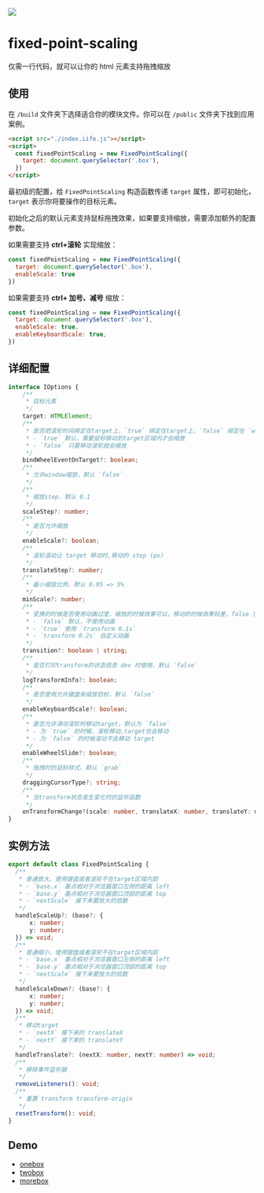 ![](http://qiniu1.lxfriday.xyz/feoffer/1675842548910_0e2e5a19-190c-487f-a1b9-f485b9d6c14d.png)

# fixed-point-scaling

仅需一行代码，就可以让你的 html 元素支持拖拽缩放

## 使用

在 `/build` 文件夹下选择适合你的模块文件。你可以在 `/public` 文件夹下找到应用案例。

```html
<script src="./index.iife.js"></script>
<script>
  const fixedPointScaling = new FixedPointScaling({
    target: document.querySelector('.box'),
  })
</script>
```

最初级的配置，给 `FixedPointScaling` 构造函数传递 `target` 属性，即可初始化，`target` 表示你将要操作的目标元素。

初始化之后的默认元素支持鼠标拖拽效果，如果要支持缩放，需要添加额外的配置参数。

如果需要支持 **ctrl+滚轮** 实现缩放：

```js
const fixedPointScaling = new FixedPointScaling({
  target: document.querySelector('.box'),
  enableScale: true
})
```

如果需要支持 **ctrl+ 加号、减号** 缩放：

```js
const fixedPointScaling = new FixedPointScaling({
  target: document.querySelector('.box'),
  enableScale: true,
  enableKeyboardScale: true,
})
```

## 详细配置

```ts
interface IOptions {
    /**
     * 目标元素
     */
    target: HTMLElement;
    /**
     * 是否把滚轮时间绑定在target上，`true` 绑定在target上，`false` 绑定在 `window` 上
     * - `true` 默认，需要鼠标移动到target区域内才会缩放
     * - `false` 只要移动滚轮就会缩放
     */
    bindWheelEventOnTarget?: boolean;
    /**
     * 允许window缩放，默认 `false`
     */
    /**
     * 缩放step，默认 0.1
     */
    scaleStep?: number;
    /**
     * 是否允许缩放
     */
    enableScale?: boolean;
    /**
     * 滚轮滚动让 target 移动时,移动的 step (px)
     */
    translateStep?: number;
    /**
     * 最小缩放比例，默认 0.05 => 5%
     */
    minScale?: number;
    /**
     * 变换的时候是否使用动画过度，缩放的时候效果可以，移动的时候效果较差，false | true | `transform 0.1s`
     * - `false` 默认，不使用动画
     * - `true` 使用 `transform 0.1s`
     * - `transform 0.2s` 自定义动画
     */
    transition?: boolean | string;
    /**
     * 是否打印transform的状态信息 dev 时使用，默认 `false`
     */
    logTransformInfo?: boolean;
    /**
     * 是否使用允许键盘来缩放目标，默认 `false`
     */
    enableKeyboardScale?: boolean;
    /**
     * 是否允许滑动滚轮时移动target，默认为 `false`
     * - 为 `true` 的时候，滚轮移动,target也会移动
     * - 为 `false` 的时候滚动不会移动 target
     */
    enableWheelSlide?: boolean;
    /**
     * 拖拽时的鼠标样式，默认 `grab`
     */
    draggingCursorType?: string;
    /**
     * 当transform状态发生变化时的监听函数
     */
    onTransformChange?(scale: number, translateX: number, translateY: number): void;
}
```

## 实例方法

```ts
export default class FixedPointScaling {
  /**
   * 普通放大，使用键盘或者滚轮不在target区域内部
   * - `base.x` 基点相对于浏览器窗口左侧的距离 left
   * - `base.y` 基点相对于浏览器窗口顶部的距离 top
   * - `nextScale` 接下来要放大的倍数
   */
  handleScaleUp?: (base?: {
      x: number;
      y: number;
  }) => void;
  /**
   * 普通缩小，使用键盘或者滚轮不在target区域内部
   * - `base.x` 基点相对于浏览器窗口左侧的距离 left
   * - `base.y` 基点相对于浏览器窗口顶部的距离 top
   * - `nextScale` 接下来要放大的倍数
   */
  handleScaleDown?: (base?: {
      x: number;
      y: number;
  }) => void;
  /**
   * 移动target
   * - `nextX` 接下来的 translateX
   * - `nextY` 接下来的 translateY
   */
  handleTranslate?: (nextX: number, nextY: number) => void;
  /**
   * 移除事件监听器
   */
  removeListeners(): void;
  /**
   * 重置 transform transform-origin
   */
  resetTransform(): void;
}
```

## Demo

- [onebox](https://qiniu1.lxfriday.xyz/feoffer/1675846507238_4ac80db3-f797-4e5e-8de3-1450f9e58329.html)
- [twobox](https://qiniu1.lxfriday.xyz/feoffer/1675846524418_f1c9e447-528c-478c-92f7-9182c820f072.html)
- [morebox](https://qiniu1.lxfriday.xyz/feoffer/1675846538192_908ef5a9-2537-4153-8ef9-32e1560befae.html)
